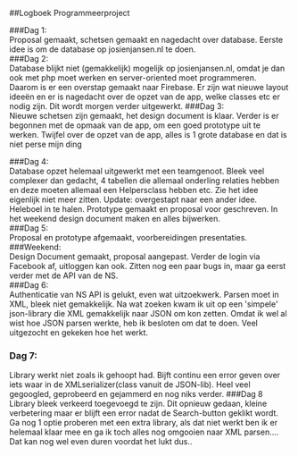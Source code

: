##Logboek Programmeerproject<br>

###Dag 1: 
<br>Proposal gemaakt, schetsen gemaakt en nagedacht over database. Eerste idee is om de database op josienjansen.nl te doen.<br>
###Dag 2: <br>
Database blijkt niet (gemakkelijk) mogelijk op josienjansen.nl, omdat je dan ook met php moet werken en server-oriented moet programmeren.<br> Daarom is er een overstap gemaakt naar Firebase. Er zijn wat nieuwe layout ideeën en er is nagedacht over de opzet van de app, welke classes etc er nodig zijn. Dit wordt morgen verder uitgewerkt.
###Dag 3: <br>
Nieuwe schetsen zijn gemaakt, het design document is klaar. Verder is er begonnen met de opmaak van de app, om een goed prototype uit te werken. Twijfel over de opzet van de app, alles is 1 grote database en dat is niet perse mijn ding <br>

###Dag 4:<br>
Database opzet helemaal uitgewerkt met een teamgenoot. Bleek veel complexer dan gedacht, 4 tabellen die allemaal onderling relaties hebben en deze moeten allemaal een Helpersclass hebben etc. Zie het idee eigenlijk niet meer zitten. 
Update: overgestapt naar een ander idee. Heleboel in te halen. Prototype gemaakt en proposal voor geschreven. In het weekend design document maken en alles bijwerken.<br>
###Dag 5:<br>
Proposal en prototype afgemaakt, voorbereidingen presentaties.<br>
###Weekend: <br>
Design Document gemaakt, proposal aangepast. Verder de login via Facebook af, uitloggen kan ook. Zitten nog een paar bugs in, maar ga eerst verder met de API van de NS.<br>
###Dag 6:<br>
Authenticatie van NS API is gelukt, even wat uitzoekwerk. Parsen moet in XML, bleek niet gemakkelijk. Na wat zoeken kwam ik uit op een 'simpele' json-library die XML gemakkelijk naar JSON om kon zetten. Omdat ik wel al wist hoe JSON parsen werkte, heb ik besloten om dat te doen. Veel uitgezocht en gekeken hoe het werkt.<br>
### Dag 7:<br>
Library werkt niet zoals ik gehoopt had. Bijft continu een error geven over iets waar in de XMLserializer(class vanuit de JSON-lib). Heel veel gegoogled, geprobeerd en gejammerd en nog niks verder.
###Dag 8<br>
Library bleek verkeerd toegevoegd te zijn. Dit opnieuw gedaan, kleine verbetering maar er blijft een error nadat de Search-button geklikt wordt. Ga nog 1 optie proberen met een extra library, als dat niet werkt ben ik er helemaal klaar mee en ga ik toch alles nog omgooien naar XML parsen.... Dat kan nog wel even duren voordat het lukt dus..<br>

